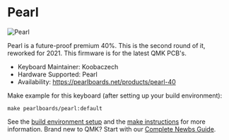 # Pearl

![Pearl](https://i.imgur.com/xdEtT7uh.jpg)

Pearl is a future-proof premium 40%. This is the second round of it, reworked for 2021. This firmware is for the latest QMK PCB's.

* Keyboard Maintainer: Koobaczech
* Hardware Supported: Pearl
* Availability: https://pearlboards.net/products/pearl-40

Make example for this keyboard (after setting up your build environment):

    make pearlboards/pearl:default

See the [build environment setup](https://docs.qmk.fm/#/getting_started_build_tools) and the [make instructions](https://docs.qmk.fm/#/getting_started_make_guide) for more information. Brand new to QMK? Start with our [Complete Newbs Guide](https://docs.qmk.fm/#/newbs).

